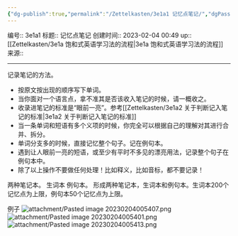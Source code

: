 ```yaml
---
{"dg-publish":true,"permalink":"/Zettelkasten/3e1a1 记忆点笔记/","dgPassFrontmatter":true}
---
```


编号:: 3e1a1
标题:: 记忆点笔记
创建时间:: 2023-02-04 00:49
up:: [[Zettelkasten/3e1a 饱和式英语学习法的流程\|3e1a 饱和式英语学习法的流程]]
来源:: 

---

记录笔记的方法。

- 按原文按出现的顺序写下单词。
- 当你面对一个语言点，拿不准其是否该收入笔记的时候，请一概收之。
- 收录进笔记的标准是“眼前一亮”。参考[[Zettelkasten/3e1a2 关于判断记入笔记的标准\|3e1a2 关于判断记入笔记的标准]]
- 当一条单词和短语有多个义项的时候，你完全可以根据自己的理解对其进行合并、拆分。
- 单词分支多的时候，直接记忆整个句子。记在例句本。
- 遇到让人眼前一亮的短语，或至少有平时不多见的漂亮用法，记录整个句子在例句本中。
- 除了以上操作不要做任何处理！比如释义，比如音标，都不要记录！

两种笔记本。
生词本
例句本。
形成两种笔记本，生词本和例句本。生词本200个记忆点为上限，例句本50个记忆点为上限。

例子
![attachment/Pasted image 20230204005407.png](/img/user/attachment/Pasted%20image%2020230204005407.png)
![attachment/Pasted image 20230204005401.png](/img/user/attachment/Pasted%20image%2020230204005401.png)
![attachment/Pasted image 20230204005413.png](/img/user/attachment/Pasted%20image%2020230204005413.png)